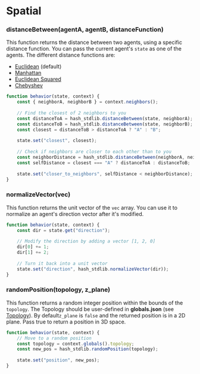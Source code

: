 # Spatial

### distanceBetween\(agentA, agentB, distanceFunction\)

This function returns the distance between two agents, using a specific distance function. You can pass the current agent's `state` as one of the agents. The different distance functions are:

* [Euclidean](https://en.wikipedia.org/wiki/Euclidean_distance) \(default\)
* [Manhattan](https://en.wikipedia.org/wiki/Taxicab_geometry)
* [Euclidean Squared](https://en.wikipedia.org/wiki/Euclidean_distance#Squared_Euclidean_distance)
* [Chebyshev](https://en.wikipedia.org/wiki/Chebyshev_distance)

```javascript
function behavior(state, context) {
    const { neighborA, neighborB } = context.neighbors();
    
    // Find the closest of 2 neighbors to you
    const distanceToA = hash_stdlib.distanceBetween(state, neighborA);
    const distanceToB = hash_stdlib.distanceBetween(state, neighborB);
    const closest = distanceToB > distanceToA ? "A" : "B";
    
    state.set("closest", closest);
    
    // Check if neighbors are closer to each other than to you
    const neighborDistance = hash_stdlib.distanceBetween(neighborA, neighborB);
    const selfDistance = closest === "A" ? distanceToA : distanceToB;
    
    state.set("closer_to_neighbors", selfDistance < neighborDistance);
}
```

### normalizeVector\(vec\)

This function returns the unit vector of the `vec` array. You can use it to normalize an agent's direction vector after it's modified.

```javascript
function behavior(state, context) {
    const dir = state.get("direction");
    
    // Modify the direction by adding a vector [1, 2, 0]
    dir[0] += 1;
    dir[1] += 2;
    
    // Turn it back into a unit vector
    state.set("direction", hash_stdlib.normalizeVector(dir));
}
```

### randomPosition\(topology, z\_plane\)

This function returns a random integer position within the bounds of the `topology`. The Topology should be user-defined in **globals.json** \(see [Topology](../../configuration/topology/)\). By default`z_plane` is `false` and the returned position is in a 2D plane. Pass true to return a position in 3D space.

```javascript
function behavior(state, context) {
    // Move to a random position
    const topology = context.globals().topology;
    const new_pos = hash_stdlib.randomPosition(topology);
    
    state.set("position", new_pos);
}
```

